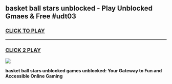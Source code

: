 
## basket ball stars unblocked - Play Unblocked Gmaes & Free #udt03
<h3>
<a href="https://news.freeplayer.one?title=basket_ball_stars_unblocked&ref=03M">CLICK TO PLAY</a></h3>
<hr>

<h3>
<a href="https://news.freeplayer.one?title=basket_ball_stars_unblocked&ref=03M">CLICK 2 PLAY</a>
  
</h3>

<a href="https://news.freeplayer.one?title=basket_ball_stars_unblocked&ref=03M"><img src="https://clearcache.store/games.png"></a>


**basket ball stars unblocked games unblocked: Your Gateway to Fun and Accessible Online Gaming**
